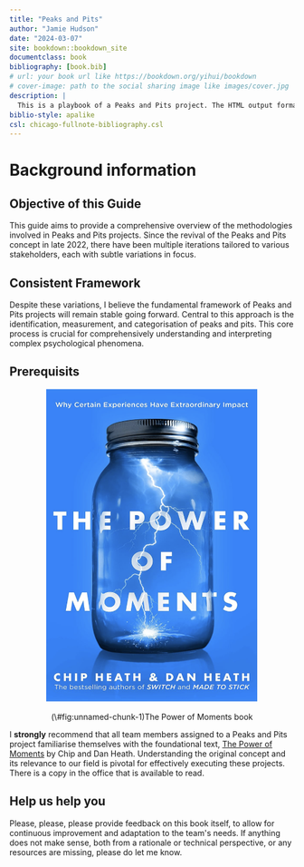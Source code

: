 ```yaml
--- 
title: "Peaks and Pits"
author: "Jamie Hudson"
date: "2024-03-07"
site: bookdown::bookdown_site
documentclass: book
bibliography: [book.bib]
# url: your book url like https://bookdown.org/yihui/bookdown
# cover-image: path to the social sharing image like images/cover.jpg
description: |
  This is a playbook of a Peaks and Pits project. The HTML output format for this example is bookdown::bs4_book, set in the _output.yml file.
biblio-style: apalike
csl: chicago-fullnote-bibliography.csl
---
```


# Background information

## Objective of this Guide

This guide aims to provide a comprehensive overview of the methodologies involved in Peaks and Pits projects. Since the revival of the Peaks and Pits concept in late 2022, there have been multiple iterations tailored to various stakeholders, each with subtle variations in focus.

## Consistent Framework

Despite these variations, I believe the fundamental framework of Peaks and Pits projects will remain stable going forward. Central to this approach is the identification, measurement, and categorisation of peaks and pits. This core process is crucial for comprehensively understanding and interpreting complex psychological phenomena.

## Prerequisits

<div class="figure" style="text-align: center">
<img src="./img/power-of-moments.png" alt="The Power of Moments book" width="376" />
<p class="caption">(\#fig:unnamed-chunk-1)The Power of Moments book</p>
</div>

I **strongly** recommend that all team members assigned to a Peaks and Pits project familiarise themselves with the foundational text, [The Power of Moments](https://heathbrothers.com/the-power-of-moments/) by Chip and Dan Heath. Understanding the original concept and its relevance to our field is pivotal for effectively executing these projects. There is a copy in the office that is available to read.  

## Help us help you

Please, please, please provide feedback on this book itself, to allow for continuous improvement and adaptation to the team's needs. If anything does not make sense, both from a rationale or technical perspective, or any resources are missing, please do let me know. 


